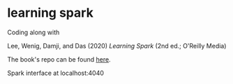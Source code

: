 # learning spark

Coding along with

Lee, Wenig, Damji, and Das (2020) _Learning Spark_ (2nd ed.; O'Reilly Media)

The book's repo can be found <a href="https://github.com/databricks/LearningSparkV2">here</a>.

Spark interface at localhost:4040
